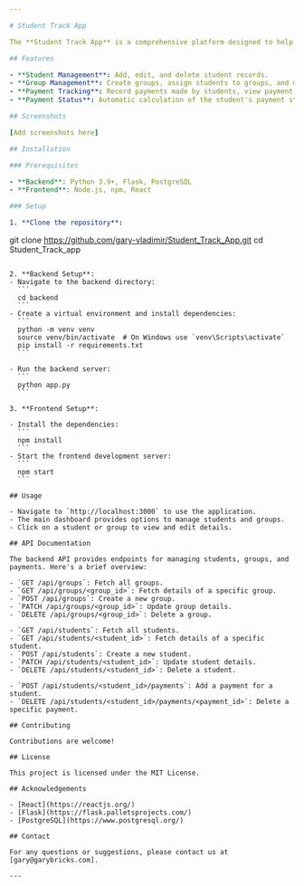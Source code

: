 ```yaml
---

# Student Track App

The **Student Track App** is a comprehensive platform designed to help administrators manage students and groups, track payments, and maintain student records efficiently. This open-source project provides an intuitive interface and easy-to-use functionalities for managing educational institutions' administrative tasks.

## Features

- **Student Management**: Add, edit, and delete student records.
- **Group Management**: Create groups, assign students to groups, and manage group details.
- **Payment Tracking**: Record payments made by students, view payment history, and track pending amounts.
- **Payment Status**: Automatic calculation of the student's payment status (PAID, PENDING, BEHIND).

## Screenshots

[Add screenshots here]

## Installation

### Prerequisites

- **Backend**: Python 3.9+, Flask, PostgreSQL
- **Frontend**: Node.js, npm, React

### Setup

1. **Clone the repository**:
   ```
   git clone https://github.com/gary-vladimir/Student_Track_App.git
   cd Student_Track_app
   ```

2. **Backend Setup**:
   - Navigate to the backend directory:
     ```
     cd backend
     ```
   - Create a virtual environment and install dependencies:
     ```
     python -m venv venv
     source venv/bin/activate  # On Windows use `venv\Scripts\activate`
     pip install -r requirements.txt
     ```

   - Run the backend server:
     ```
     python app.py
     ```

3. **Frontend Setup**:

   - Install the dependencies:
     ```
     npm install
     ```
   - Start the frontend development server:
     ```
     npm start
     ```

## Usage

- Navigate to `http://localhost:3000` to use the application.
- The main dashboard provides options to manage students and groups.
- Click on a student or group to view and edit details.

## API Documentation

The backend API provides endpoints for managing students, groups, and payments. Here's a brief overview:

- `GET /api/groups`: Fetch all groups.
- `GET /api/groups/<group_id>`: Fetch details of a specific group.
- `POST /api/groups`: Create a new group.
- `PATCH /api/groups/<group_id>`: Update group details.
- `DELETE /api/groups/<group_id>`: Delete a group.

- `GET /api/students`: Fetch all students.
- `GET /api/students/<student_id>`: Fetch details of a specific student.
- `POST /api/students`: Create a new student.
- `PATCH /api/students/<student_id>`: Update student details.
- `DELETE /api/students/<student_id>`: Delete a student.

- `POST /api/students/<student_id>/payments`: Add a payment for a student.
- `DELETE /api/students/<student_id>/payments/<payment_id>`: Delete a specific payment.

## Contributing

Contributions are welcome!

## License

This project is licensed under the MIT License.

## Acknowledgements

- [React](https://reactjs.org/)
- [Flask](https://flask.palletsprojects.com/)
- [PostgreSQL](https://www.postgresql.org/)

## Contact

For any questions or suggestions, please contact us at [gary@garybricks.com].

---
```

